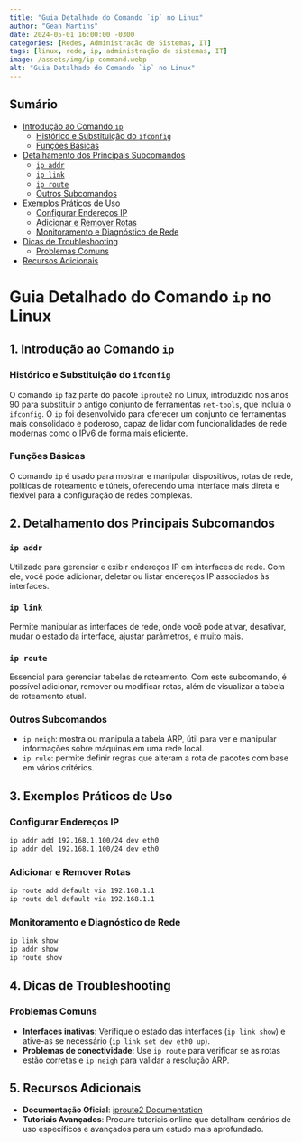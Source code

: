 ```yaml
---
title: "Guia Detalhado do Comando `ip` no Linux"
author: "Gean Martins"
date: 2024-05-01 16:00:00 -0300
categories: [Redes, Administração de Sistemas, IT]
tags: [linux, rede, ip, administração de sistemas, IT]
image: /assets/img/ip-command.webp
alt: "Guia Detalhado do Comando `ip` no Linux"
---
```


## Sumário
- [Introdução ao Comando `ip`](#introdução-ao-comando-ip)
  - [Histórico e Substituição do `ifconfig`](#histórico-e-substituição-do-ifconfig)
  - [Funções Básicas](#funções-básicas)
- [Detalhamento dos Principais Subcomandos](#detalhamento-dos-principais-subcomandos)
  - [`ip addr`](#ip-addr)
  - [`ip link`](#ip-link)
  - [`ip route`](#ip-route)
  - [Outros Subcomandos](#outros-subcomandos)
- [Exemplos Práticos de Uso](#exemplos-práticos-de-uso)
  - [Configurar Endereços IP](#configurar-endereços-ip)
  - [Adicionar e Remover Rotas](#adicionar-e-remover-rotas)
  - [Monitoramento e Diagnóstico de Rede](#monitoramento-e-diagnóstico-de-rede)
- [Dicas de Troubleshooting](#dicas-de-troubleshooting)
  - [Problemas Comuns](#problemas-comuns)
- [Recursos Adicionais](#recursos-adicionais)


# Guia Detalhado do Comando `ip` no Linux

## 1. Introdução ao Comando `ip`
### Histórico e Substituição do `ifconfig`
O comando `ip` faz parte do pacote `iproute2` no Linux, introduzido nos anos 90 para substituir o antigo conjunto de ferramentas `net-tools`, que incluía o `ifconfig`. O `ip` foi desenvolvido para oferecer um conjunto de ferramentas mais consolidado e poderoso, capaz de lidar com funcionalidades de rede modernas como o IPv6 de forma mais eficiente.

### Funções Básicas
O comando `ip` é usado para mostrar e manipular dispositivos, rotas de rede, políticas de roteamento e túneis, oferecendo uma interface mais direta e flexível para a configuração de redes complexas.

## 2. Detalhamento dos Principais Subcomandos
### `ip addr`
Utilizado para gerenciar e exibir endereços IP em interfaces de rede. Com ele, você pode adicionar, deletar ou listar endereços IP associados às interfaces.

### `ip link`
Permite manipular as interfaces de rede, onde você pode ativar, desativar, mudar o estado da interface, ajustar parâmetros, e muito mais.

### `ip route`
Essencial para gerenciar tabelas de roteamento. Com este subcomando, é possível adicionar, remover ou modificar rotas, além de visualizar a tabela de roteamento atual.

### Outros Subcomandos
- `ip neigh`: mostra ou manipula a tabela ARP, útil para ver e manipular informações sobre máquinas em uma rede local.
- `ip rule`: permite definir regras que alteram a rota de pacotes com base em vários critérios.

## 3. Exemplos Práticos de Uso
### Configurar Endereços IP
```bash
ip addr add 192.168.1.100/24 dev eth0
ip addr del 192.168.1.100/24 dev eth0
```

### Adicionar e Remover Rotas
```bash
ip route add default via 192.168.1.1
ip route del default via 192.168.1.1
```

### Monitoramento e Diagnóstico de Rede
```bash
ip link show
ip addr show
ip route show
```

## 4. Dicas de Troubleshooting
### Problemas Comuns
- **Interfaces inativas**: Verifique o estado das interfaces (`ip link show`) e ative-as se necessário (`ip link set dev eth0 up`).
- **Problemas de conectividade**: Use `ip route` para verificar se as rotas estão corretas e `ip neigh` para validar a resolução ARP.

## 5. Recursos Adicionais
- **Documentação Oficial**: [iproute2 Documentation](https://www.man7.org/linux/man-pages/man8/ip.8.html)
- **Tutoriais Avançados**: Procure tutoriais online que detalham cenários de uso específicos e avançados para um estudo mais aprofundado.
